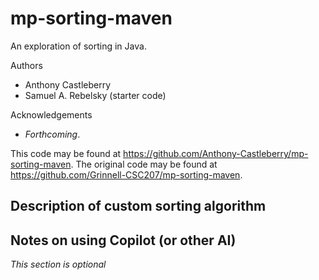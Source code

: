 # mp-sorting-maven

An exploration of sorting in Java.

Authors

* Anthony Castleberry
* Samuel A. Rebelsky (starter code)

Acknowledgements

* _Forthcoming_.

This code may be found at <https://github.com/Anthony-Castleberry/mp-sorting-maven>. The original code may be found at <https://github.com/Grinnell-CSC207/mp-sorting-maven>.

Description of custom sorting algorithm
---------------------------------------

Notes on using Copilot (or other AI)
------------------------------------

_This section is optional_
